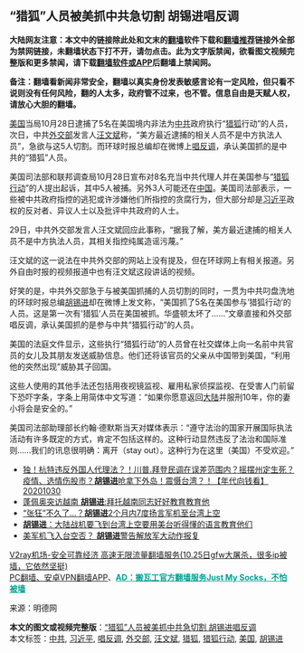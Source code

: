 <h2>“猎狐”人员被美抓中共急切割 胡锡进唱反调</h2> <p class="notice"><b>大陆网友注意：本文中的链接除此处和文末的<a href="https://github.com/bannedbook/fanqiang" >翻墙</a>软件下载和<a href="https://github.com/killgcd/justmysocks/blob/master/README.md">翻墙推荐</a>链接外全部为禁网链接，未翻墙状态下打不开，请勿点击。此为文字版禁闻，欲看图文视频完整版和更多禁闻，请下载<a href="https://github.com/bannedbook/fanqiang">翻墙软件或APP</a>后翻墙上禁闻网。</p><p>备注：翻墙看新闻非常安全，翻墙以真实身份发表敏感言论有一定风险，但只看不说则没有任何风险，翻的人太多，政府管不过来，也不管。信息自由是天赋人权，请放心大胆的翻墙。</b></p>  <div class="entry"> <p><a href="https://www.bannedbook.org/bnews/tag/%e7%be%8e%e5%9b%bd/" class="st_tag internal_tag" rel="tag" title="标签 美国 下的日志">美国</a>当局10月28日逮捕了5名在美国境内非法为<a href="https://www.bannedbook.org/bnews/tag/%e4%b8%ad%e5%85%b1/" class="st_tag internal_tag" rel="tag" title="标签 中共 下的日志">中共</a>政府执行“<a href="https://www.bannedbook.org/bnews/tag/%e7%8c%8e%e7%8b%90/" class="st_tag internal_tag" rel="tag" title="标签 猎狐 下的日志">猎狐</a>行动”的人员，次日，中共<a href="https://www.bannedbook.org/bnews/tag/%E5%A4%96%E4%BA%A4%E9%83%A8/" class="st_tag internal_tag" rel="tag" title="标签 外交部 下的日志">外交部</a>发言人<a href="https://www.bannedbook.org/bnews/tag/%e6%b1%aa%e6%96%87%e6%96%8c/" class="st_tag internal_tag" rel="tag" title="标签 汪文斌 下的日志">汪文斌</a>称，“美方最近逮捕的相关人员不是中方执法人员”，急欲与这5人切割。而环球时报总编却在微博上<a href="https://www.bannedbook.org/bnews/tag/%E5%94%B1%E5%8F%8D%E8%B0%83/" class="st_tag internal_tag" rel="tag" title="标签 唱反调 下的日志">唱反调</a>，承认美国抓的是中共的“猎狐”人员。</p> <p></p> <p>美国司法部和联邦调查局10月28日宣布对8名充当中共代理人并在美国参与“<a href="https://www.bannedbook.org/bnews/tag/%e7%8c%8e%e7%8b%90%e8%a1%8c%e5%8a%a8/" class="st_tag internal_tag" rel="tag" title="标签 猎狐行动 下的日志">猎狐行动</a>”的人提出起诉，其中5人被捕。另外3人可能还在<span class='wp_keywordlink_affiliate'><a href="https://www.bannedbook.org/" title="中国" target="_blank">中国</a></span>。美国司法部表示，一些被中共政府指控的逃犯或许涉嫌他们所指控的贪腐行为，但大部分却是<a href="https://www.bannedbook.org/bnews/tag/%e4%b9%a0%e8%bf%91%e5%b9%b3/" class="st_tag internal_tag" rel="tag" title="标签 习近平 下的日志">习近平</a>政权的反对者、异议人士以及批评中共政府的人士。</p>  <p>29日，中共外交部发言人汪文斌回应此事称，“据我了解，美方最近逮捕的相关人员不是中方执法人员，其相关指控纯属造谣污蔑。”</p> <p>汪文斌的这一说法在中共外交部的网站上没有提及，但在环球网上有相关报道。另外自由时报的视频报道中也有汪文斌这段讲话的视频。</p> <p>好笑的是，中共外交部急于与被美国抓捕的人员切割的同时，一贯为中共叼盘洗地的环球时报总编<a href="https://www.bannedbook.org/bnews/tag/%e8%83%a1%e9%94%a1%e8%bf%9b/" class="st_tag internal_tag" rel="tag" title="标签 胡锡进 下的日志">胡锡进</a>却在微博上发文称，“美国抓了5名在美国参与’猎狐行动’的人员。这是第一次有’猎狐’人员在美国被抓。华盛顿太坏了……”文章直接和外交部唱反调，承认美国抓的是参与中共“猎狐行动”的人员。</p>  <p>美国的法庭文件显示，这些执行“猎狐行动”的人员曾在社交媒体上向一名前中共官员的女儿及其朋友发送威胁信息。他们还将该官员的父亲从中国带到美国，“利用他的突然出现”威胁其子回国。</p> <p>这些人使用的其他手法还包括用夜视镜监视、雇用私家侦探监视、在受害人门前留下恐吓字条，字条上用简体中文写道：“如果你愿意返回<span class='wp_keywordlink_affiliate'><a href="https://www.bannedbook.org/" title="大陆" target="_blank">大陆</a></span>并服刑10年，你的妻小将会是安全的。”</p> <p>美国司法部助理部长约翰·德默斯当天对媒体表示：“遵守法治的国家开展国际执法活动有许多既定的方式，肯定不包括这样的。这种行动显然违反了法治和国际准则……我们的讯息很明确：离开（stay out）。这种行为在这里（美国）不受欢迎。”</p>  <ul class='op-related-articles' title='相关阅读'> <li><a href='https://www.bannedbook.org/bnews/taiwannews/20201030/1422985.html' target='_blank'>独！杭特违反外国人代理法？！川普.拜登民调在误差范围内？摇摆州定生死？疫情、选情伤股市？<b>胡锡进</b>呛拿下外岛！震慑台湾？！【年代向钱看】20201030</a></li> <li><a href='https://www.bannedbook.org/bnews/baitai/20201030/1422945.html' target='_blank'>蓬佩奥突访越南 <b>胡锡进</b>:拜托越南同志好好教育教育他</a></li> <li><a href='https://www.bannedbook.org/bnews/cbnews/20201028/1421585.html' target='_blank'>“张狂”不久了…？<b>胡锡进</b>2个月内7度扬言军机至台湾上空</a></li> <li><a href='https://www.bannedbook.org/bnews/baitai/20201027/1421154.html' target='_blank'><b>胡锡进</b>：大陆战机要飞到台湾上空要用美台听得懂的语言教育他们</a></li> <li><a href='https://www.bannedbook.org/bnews/taiwannews/20201024/1419577.html' target='_blank'>美军机飞入台空否？ <b>胡锡进</b>警告解放军大动作报复</a></li> </ul> <p class="texttj"> <a href="https://www.bannedbook.org/forum23/topic22702.html" target="_blank">V2ray机场-安全可靠经济 高速无限流量翻墙服务(10.25日gfw大屠杀，很多ip被墙，它依然坚挺)</a><br/> <a href="https://github.com/bannedbook/fanqiang/wiki/%E7%A6%81%E9%97%BB%E7%BD%91%E5%AE%89%E5%8D%93%E7%BF%BB%E5%A2%99%E6%96%B0%E9%97%BBAPP" target="_blank">PC翻墙、安卓VPN翻墙APP</a>、<span onclick="window.open('https://github.com/killgcd/justmysocks/blob/master/README.md')" style="font-weight:bold;color:#00A191;cursor:pointer;text-decoration:underline;outline:none">AD：搬瓦工官方翻墙服务Just My Socks，不怕被墙</span></p><p> 来源：明德网 </p><a name='sharetosocial'></a>       <div><b>本文的图文或视频完整版</b>：<a href='https://www.bannedbook.org/bnews/cbnews/20201031/1423367.html'>“猎狐”人员被美抓中共急切割 胡锡进唱反调</a></div>  </div><!--END ENTRY--> <div class="postfooter"> <div>本文标签：<a href="https://www.bannedbook.org/bnews/tag/%e4%b8%ad%e5%85%b1/" rel="tag">中共</a>, <a href="https://www.bannedbook.org/bnews/tag/%e4%b9%a0%e8%bf%91%e5%b9%b3/" rel="tag">习近平</a>, <a href="https://www.bannedbook.org/bnews/tag/%E5%94%B1%E5%8F%8D%E8%B0%83/" rel="tag">唱反调</a>, <a href="https://www.bannedbook.org/bnews/tag/%E5%A4%96%E4%BA%A4%E9%83%A8/" rel="tag">外交部</a>, <a href="https://www.bannedbook.org/bnews/tag/%e6%b1%aa%e6%96%87%e6%96%8c/" rel="tag">汪文斌</a>, <a href="https://www.bannedbook.org/bnews/tag/%e7%8c%8e%e7%8b%90/" rel="tag">猎狐</a>, <a href="https://www.bannedbook.org/bnews/tag/%e7%8c%8e%e7%8b%90%e8%a1%8c%e5%8a%a8/" rel="tag">猎狐行动</a>, <a href="https://www.bannedbook.org/bnews/tag/%e7%be%8e%e5%9b%bd/" rel="tag">美国</a>, <a href="https://www.bannedbook.org/bnews/tag/%e8%83%a1%e9%94%a1%e8%bf%9b/" rel="tag">胡锡进</a></div>  </div><!--END POSTFOOTER--> 